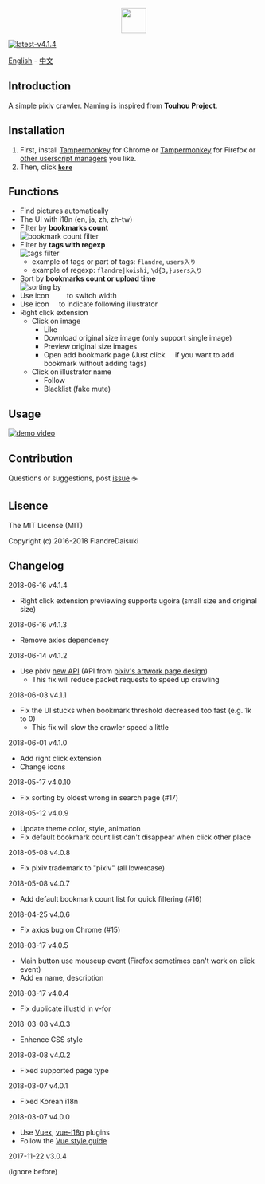 <p align="center"><a href="https://github.com/FlandreDaisuki/Patchouli" target="_blank"><img width="50"src="https://i.imgur.com/VwoYc5w.png"></a></p>

[![latest-v4.1.4](https://img.shields.io/badge/latest-v4.1.4-blue.svg)](#)

[English](https://github.com/FlandreDaisuki/Patchouli/blob/master/README.en.md) - [中文](https://github.com/FlandreDaisuki/Patchouli/blob/master/README.md)

## Introduction

A simple pixiv crawler. Naming is inspired from **Touhou Project**.

## Installation

1. First, install [Tampermonkey](https://chrome.google.com/webstore/detail/tampermonkey/dhdgffkkebhmkfjojejmpbldmpobfkfo) for Chrome or [Tampermonkey](https://addons.mozilla.org/zh-TW/firefox/addon/tampermonkey/) for Firefox or [other userscript managers](https://greasyfork.org/help/installing-user-scripts) you like.
2. Then, click [**`here`**](https://rawgit.com/FlandreDaisuki/Patchouli/master/dist/patchouli.user.js)

## Functions

- Find pictures automatically
- The UI with i18n (en, ja, zh, zh-tw)
- Filter by **bookmarks count**<br>
  ![bookmark count filter](https://rawgit.com/FlandreDaisuki/Patchouli/master/assets/bookmark-count-filter.png)
- Filter by **tags with regexp**<br>
  ![tags filter](https://rawgit.com/FlandreDaisuki/Patchouli/master/assets/tags-filter.png)
   - example of tags or part of tags: `flandre`, `users入り`
   - example of regexp: `flandre|koishi`, `\d{3,}users入り`
- Sort by **bookmarks count or upload time**<br>
  ![sorting by](https://rawgit.com/FlandreDaisuki/Patchouli/master/assets/sorting-by.png)
- Use icon <img src="https://rawgit.com/FlandreDaisuki/Patchouli/master/assets/fas-compress.svg" width="12"> <img src="https://rawgit.com/FlandreDaisuki/Patchouli/master/assets/fas-expand.svg" width="12"> to switch width
- Use icon <img src="https://rawgit.com/FlandreDaisuki/Patchouli/master/assets/fas-rss.svg" width="12"> to indicate following illustrator
- Right click extension
   - Click on image
      - Like
      - Download original size image (only support single image)
      - Preview  original size images
      - Open add bookmark page (Just click <img src="https://rawgit.com/FlandreDaisuki/Patchouli/master/assets/bookmark-heart-off.svg" width="12"> if you want to add bookmark without adding tags)
   - Click on illustrator name
      - Follow
      - Blacklist (fake mute)

## Usage

[![demo video](https://img.youtube.com/vi/zIoCwdpZr0M/0.jpg)](https://www.youtube.com/watch?v=zIoCwdpZr0M)

## Contribution

Questions or suggestions, post [issue](https://github.com/FlandreDaisuki/Patchouli/issues) :coffee:

## Lisence

The MIT License (MIT)

Copyright (c) 2016-2018 FlandreDaisuki

## Changelog

2018-06-16 v4.1.4

- Right click extension previewing supports ugoira (small size and original size)

2018-06-16 v4.1.3

- Remove axios dependency

2018-06-14 v4.1.2

- Use pixiv [new API](https://github.com/FlandreDaisuki/Patchouli/wiki/New-API) (API from [pixiv's artwork page design](https://www.pixiv.net/info.php?id=4653))
   - This fix will reduce packet requests to speed up crawling

2018-06-03 v4.1.1

- Fix the UI stucks when bookmark threshold decreased too fast (e.g. 1k to 0)
   - This fix will slow the crawler speed a little

2018-06-01 v4.1.0

- Add right click extension
- Change icons

2018-05-17 v4.0.10

- Fix sorting by oldest wrong in search page (#17)

2018-05-12 v4.0.9

- Update theme color, style, animation
- Fix default bookmark count list can't disappear when click other place

2018-05-08 v4.0.8

- Fix pixiv trademark to "pixiv" (all lowercase)

2018-05-08 v4.0.7

- Add default bookmark count list for quick filtering (#16)

2018-04-25 v4.0.6

- Fix axios bug on Chrome (#15)

2018-03-17 v4.0.5

- Main button use mouseup event (Firefox sometimes can't work on click event)
- Add `en` name, description

2018-03-17 v4.0.4

- Fix duplicate illustId in v-for

2018-03-08 v4.0.3

- Enhence CSS style

2018-03-08 v4.0.2

- Fixed supported page type

2018-03-07 v4.0.1

- Fixed Korean i18n

2018-03-07 v4.0.0

- Use [Vuex](https://github.com/vuejs/vuex), [vue-i18n](https://github.com/kazupon/vue-i18n) plugins
- Follow the [Vue style guide](https://vuejs.org/v2/style-guide/)

2017-11-22 v3.0.4

(ignore before)

